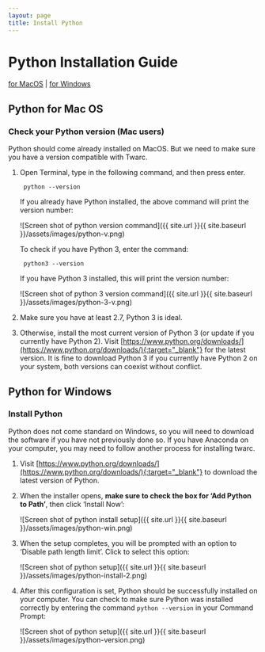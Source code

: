 ```yaml
---
layout: page
title: Install Python
---
```


# Python Installation Guide

[for MacOS](#python-for-mac-os) \| [for Windows](#python-for-windows)

## Python for Mac OS

### Check your Python version (Mac users)
Python should come already installed on MacOS. But we need to make sure you have a version compatible with Twarc.

1. Open Terminal, type in the following command, and then press enter. 
    
        python --version

    If you already have Python installed, the above command will print the version number:

    ![Screen shot of python version command]({{ site.url }}{{ site.baseurl }}/assets/images/python-v.png)

    To check if you have Python 3, enter the command: 
    
        python3 --version

    If you have Python 3 installed, this will print the version number:

    ![Screen shot of python 3 version command]({{ site.url }}{{ site.baseurl }}/assets/images/python-3-v.png)

2. Make sure you have at least 2.7, Python 3 is ideal. 

3. Otherwise, install the most current version of Python 3 (or update if you currently have Python 2). Visit [https://www.python.org/downloads/](https://www.python.org/downloads/){:target="_blank"} for the latest version. It is fine to download Python 3 if you currently have Python 2 on your system, both versions can coexist without conflict. 

## Python for Windows

### Install Python

Python does not come standard on Windows, so you will need to download the software if you have not previously done so. If you have Anaconda on your computer, you may need to follow another process for installing twarc. 

1. Visit [https://www.python.org/downloads/](https://www.python.org/downloads/){:target="_blank"} to download the latest version of Python. 

2. When the installer opens, **make sure to check the box for ‘Add Python to Path’**, then click ‘Install Now’:

    ![Screen shot of python install setup]({{ site.url }}{{ site.baseurl }}/assets/images/python-win.png)

3. When the setup completes, you will be prompted with an option to ‘Disable path length limit’. Click to select this option:

    ![Screen shot of python setup]({{ site.url }}{{ site.baseurl }}/assets/images/python-install-2.png)

4. After this configuration is set, Python should be successfully installed on your computer. You can check to make sure Python was installed correctly by entering the command `python --version` in your Command Prompt:

    ![Screen shot of python setup]({{ site.url }}{{ site.baseurl }}/assets/images/python-version.png)

